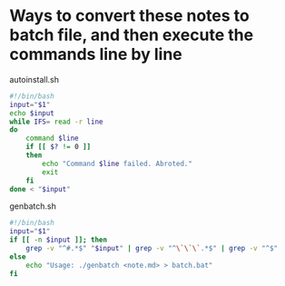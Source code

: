 # Ways to convert these notes to batch file, and then execute the commands line by line

autoinstall.sh

```bash
#!/bin/bash
input="$1"
echo $input
while IFS= read -r line
do
    command $line
    if [[ $? != 0 ]]
    then
        echo "Command $line failed. Abroted."
        exit
    fi
done < "$input"
```

genbatch.sh

```bash
#!/bin/bash
input="$1"
if [[ -n $input ]]; then
    grep -v "^#.*$" "$input" | grep -v "^\`\`\`.*$" | grep -v "^$"
else
    echo "Usage: ./genbatch <note.md> > batch.bat"
fi
```

